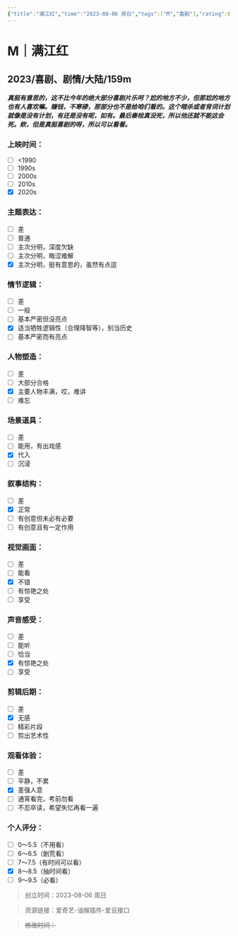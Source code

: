 ```yaml
---
{"title":"满江红","time":"2023-08-06 周日","tags":["M","喜剧"],"rating":8,"dg-publish":true,"permalink":"/300 评价/M电影/新近看过/满江红/","dgPassFrontmatter":true,"created":"2024-01-25T18:45:04.000+08:00","updated":"2024-01-25T18:45:04.000+08:00"}
---
```



# M｜满江红
## 2023/喜剧、剧情/大陆/159m
***真挺有意思的，这不比今年的绝大部分喜剧片乐呵？尬的地方不少，但那尬的地方也有人喜欢嘛。赚钱，不寒碜，那部分也不是给咱们看的。这个暗杀或者背词计划就像是没有计划，有还是没有呢，如有。最后秦桧真没死，所以他还就不能这会死。欸，但是真挺喜剧的呀，所以可以看看。***
### 上映时间：
- [ ] <1990
- [ ] 1990s
- [ ] 2000s
- [ ] 2010s
- [x] 2020s
### 主题表达：
- [ ] 差
- [ ] 普通
- [ ] 主次分明，深度欠缺
- [ ] 主次分明，晦涩难解
- [x] 主次分明，挺有意思的，虽然有点逗
### 情节逻辑：
- [ ] 差
- [ ] 一般
- [ ] 基本严密但没亮点
- [x] 适当牺牲逻辑性（合理降智等），别当历史
- [ ] 基本严密而有亮点
### 人物塑造：
- [ ] 差
- [ ] 大部分合格
- [x] 主要人物丰满，哎，难讲
- [ ] 难忘
### 场景道具：
- [ ] 差
- [ ] 能用，有出戏感
- [x] 代入
- [ ] 沉浸
### 叙事结构：
- [ ] 差
- [x] 正常
- [ ] 有创意但未必有必要
- [ ] 有创意且有一定作用
### 视觉画面：
- [ ] 差
- [ ] 能看
- [x] 不错
- [ ] 有惊艳之处
- [ ] 享受
### 声音感受：
- [ ] 差
- [ ] 能听
- [ ] 恰当
- [x] 有惊艳之处
- [ ] 享受
### 剪辑后期：
- [ ] 差
- [x] 无感
- [ ] 精彩片段
- [ ] 剪出艺术性
### 观看体验：
- [ ] 差
- [ ] 平静，不累
- [x] 差强人意
- [ ] 通宵看完，考前勿看
- [ ] 不忍卒读，希望失忆再看一遍
### 个人评分：
- [ ] 0～5.5（不用看）
- [ ] 6～6.5（剧荒看）
- [ ] 7～7.5（有时间可以看）
- [x] 8～8.5（抽时间看）
- [ ] 9～9.5（必看）

>创立时间：2023-08-06 周日

>资源链接：爱奇艺-油猴插件-爱豆接口

>~~修改时间：~~



